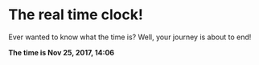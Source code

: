 # The real time clock!

Ever wanted to know what the time is? Well, your journey is about to end!

**The time is Nov 25, 2017, 14:06**